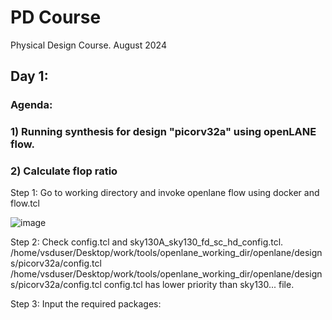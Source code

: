 # PD Course
Physical Design Course. August 2024

## Day 1:
### Agenda: 
### 1) Running synthesis for design "picorv32a" using openLANE flow.
### 2) Calculate flop ratio


Step 1: Go to working directory and invoke openlane flow using docker and flow.tcl

![image](https://github.com/user-attachments/assets/7109eb3d-e39a-4788-bf00-7ab318e2f496)

Step 2: Check config.tcl and sky130A_sky130_fd_sc_hd_config.tcl.
/home/vsduser/Desktop/work/tools/openlane_working_dir/openlane/designs/picorv32a/config.tcl
/home/vsduser/Desktop/work/tools/openlane_working_dir/openlane/designs/picorv32a/config.tcl
config.tcl has lower priority than sky130... file.

Step 3: Input the required packages:
